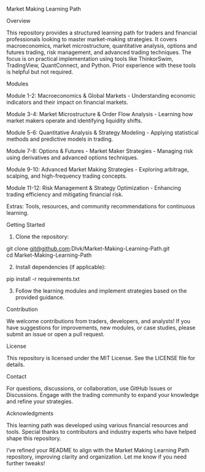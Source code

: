 Market Making Learning Path

Overview

This repository provides a structured learning path for traders and financial professionals looking to master market-making strategies. It covers macroeconomics, market microstructure, quantitative analysis, options and futures trading, risk management, and advanced trading techniques. The focus is on practical implementation using tools like ThinkorSwim, TradingView, QuantConnect, and Python. Prior experience with these tools is helpful but not required.

Modules

Module 1-2: Macroeconomics & Global Markets - Understanding economic indicators and their impact on financial markets.

Module 3-4: Market Microstructure & Order Flow Analysis - Learning how market makers operate and identifying liquidity shifts.

Module 5-6: Quantitative Analysis & Strategy Modeling - Applying statistical methods and predictive models in trading.

Module 7-8: Options & Futures - Market Maker Strategies - Managing risk using derivatives and advanced options techniques.

Module 9-10: Advanced Market Making Strategies - Exploring arbitrage, scalping, and high-frequency trading concepts.

Module 11-12: Risk Management & Strategy Optimization - Enhancing trading efficiency and mitigating financial risk.

Extras: Tools, resources, and community recommendations for continuous learning.


Getting Started

1. Clone the repository:

git clone git@github.com:Dlvk/Market-Making-Learning-Path.git  
cd Market-Making-Learning-Path


2. Install dependencies (if applicable):

pip install -r requirements.txt


3. Follow the learning modules and implement strategies based on the provided guidance.



Contribution

We welcome contributions from traders, developers, and analysts! If you have suggestions for improvements, new modules, or case studies, please submit an issue or open a pull request.

License

This repository is licensed under the MIT License. See the LICENSE file for details.

Contact

For questions, discussions, or collaboration, use GitHub Issues or Discussions. Engage with the trading community to expand your knowledge and refine your strategies.

Acknowledgments

This learning path was developed using various financial resources and tools. Special thanks to contributors and industry experts who have helped shape this repository.



I’ve refined your README to align with the Market Making Learning Path repository, improving clarity and organization. Let me know if you need further tweaks!

